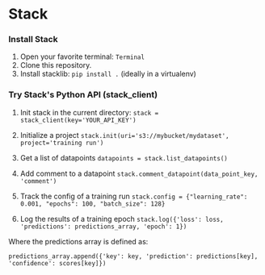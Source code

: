 # Stack

### Install Stack

1. Open your favorite terminal: `Terminal`
2. Clone this repository.
3. Install stacklib: `pip install .` (ideally in a virtualenv)


### Try Stack's Python API (stack_client)

1. Init stack in the current directory: ```stack = stack_client(key='YOUR_API_KEY')```
2. Initialize a project ```stack.init(uri='s3://mybucket/mydataset',  project='training run')```
3. Get a list of datapoints ```datapoints = stack.list_datapoints()```
4. Add comment to a datapoint ```stack.comment_datapoint(data_point_key, 'comment')```
5. Track the config of a training run ```stack.config = {"learning_rate": 0.001, "epochs": 100, "batch_size": 128}```

6. Log the results of a training epoch 
```stack.log({'loss': loss, 'predictions': predictions_array, 'epoch': 1})``` 

Where the predictions array is defined as:

```predictions_array.append({'key': key, 'prediction': predictions[key], 'confidence': scores[key]})```
